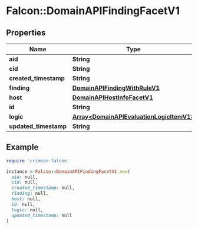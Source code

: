 # Falcon::DomainAPIFindingFacetV1

## Properties

| Name | Type | Description | Notes |
| ---- | ---- | ----------- | ----- |
| **aid** | **String** |  |  |
| **cid** | **String** |  |  |
| **created_timestamp** | **String** |  |  |
| **finding** | [**DomainAPIFindingWithRuleV1**](DomainAPIFindingWithRuleV1.md) |  |  |
| **host** | [**DomainAPIHostInfoFacetV1**](DomainAPIHostInfoFacetV1.md) |  | [optional] |
| **id** | **String** |  |  |
| **logic** | [**Array&lt;DomainAPIEvaluationLogicItemV1&gt;**](DomainAPIEvaluationLogicItemV1.md) |  | [optional] |
| **updated_timestamp** | **String** |  |  |

## Example

```ruby
require 'crimson-falcon'

instance = Falcon::DomainAPIFindingFacetV1.new(
  aid: null,
  cid: null,
  created_timestamp: null,
  finding: null,
  host: null,
  id: null,
  logic: null,
  updated_timestamp: null
)
```

